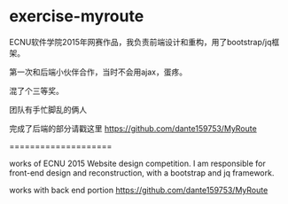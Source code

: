 # exercise-myroute
  
  ECNU软件学院2015年网赛作品，我负责前端设计和重构，用了bootstrap/jq框架。
  
  第一次和后端小伙伴合作，当时不会用ajax，蛋疼。
  
  混了个三等奖。
  
  团队有手忙脚乱的俩人
  
  完成了后端的部分请戳这里 <https://github.com/dante159753/MyRoute>

====================


  works of ECNU 2015 Website design competition. I am responsible for front-end design and reconstruction, with a bootstrap and jq framework. 
  
  works with back end portion <https://github.com/dante159753/MyRoute>
  
